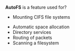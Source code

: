 __AutoFS__ is a feature used for?

+ Mounting CIFS file systems
* Automatic space allocation
* Directory services
* Routing of packets
* Scanning a filesystem
